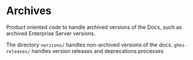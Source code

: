 # Archives

Product oriented code to handle archived versions of the Docs, such as archived Enterprise Server versions.

The directory `versions/` handles non-archived versions of the docs. `ghes-releases/` handles version releases and deprecations processes
